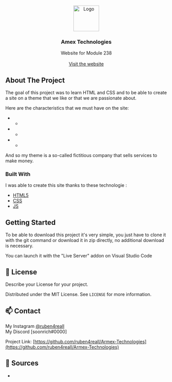 
<!-- PROJECT LOGO -->
<br />
<p align="center">
  <a href="https://github.com/ruben4reall/Armex-Technologies/">
    <img href="favicon.png" alt="Logo" width="80" height="80">
  </a>

  <h3 align="center">Amex Technologies</h3>

  <p align="center">
    Website for Module 238 
    <br />
    <br />
    <a href="https://armextech.netlify.app/">Visit the website</a>

  </p>
</p>

<!-- ABOUT THE PROJECT -->
## About The Project

The goal of this project was to learn HTML and CSS and to be able to create a site on a theme that we like or that we are passionate about. 

Here are the characteristics that we must have on the site:
* -
* -
* -

And so my theme is a so-called fictitious company that sells services to make money.


### Built With
I was able to create this site thanks to these technologie :
* [HTML5](https://fr.wikipedia.org/wiki/HTML5)
* [CSS](https://en.wikipedia.org/wiki/CSS)
* [JS](https://www.javascript.com/)



<!-- GETTING STARTED -->
## Getting Started

To be able to download this project it's very simple, you just have to clone it with the git command or download it in zip directly, no additional download is necessary. 

You can launch it with the "Live Server" addon on Visual Studio Code 


<!-- LICENSE -->
## 📝 License
Describe your License for your project. 

Distributed under the MIT License. See `LICENSE` for more information.



<!-- CONTACT -->
## 📫 Contact

My Instagram [@ruben4reall](https://instagram.com/ruben4reall)
<br />My Discord [soonrich#0000]

Project Link: [https://github.com/ruben4reall/Armex-Technologies](https://github.com/ruben4reall/Armex-Technologies)


<!-- SOURCES -->
## 🔗 Sources
-